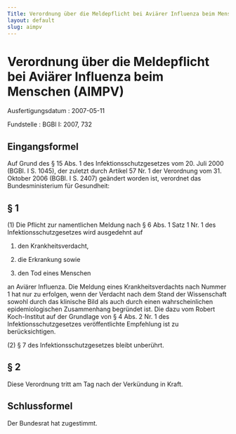 ```yaml
---
Title: Verordnung über die Meldepflicht bei Aviärer Influenza beim Menschen
layout: default
slug: aimpv
---
```


# Verordnung über die Meldepflicht bei Aviärer Influenza beim Menschen (AIMPV)

Ausfertigungsdatum
:   2007-05-11

Fundstelle
:   BGBl I: 2007, 732



## Eingangsformel

Auf Grund des § 15 Abs. 1 des Infektionsschutzgesetzes vom 20. Juli
2000 (BGBl. I S. 1045), der zuletzt durch Artikel 57 Nr. 1 der
Verordnung vom 31. Oktober 2006 (BGBl. I S. 2407) geändert worden ist,
verordnet das Bundesministerium für Gesundheit:


## § 1

(1) Die Pflicht zur namentlichen Meldung nach § 6 Abs. 1 Satz 1 Nr. 1
des Infektionsschutzgesetzes wird ausgedehnt auf

1.  den Krankheitsverdacht,


2.  die Erkrankung sowie


3.  den Tod eines Menschen



an Aviärer Influenza. Die Meldung eines Krankheitsverdachts nach
Nummer 1 hat nur zu erfolgen, wenn der Verdacht nach dem Stand der
Wissenschaft sowohl durch das klinische Bild als auch durch einen
wahrscheinlichen epidemiologischen Zusammenhang begründet ist. Die
dazu vom Robert Koch-Institut auf der Grundlage von § 4 Abs. 2 Nr. 1
des Infektionsschutzgesetzes veröffentlichte Empfehlung ist zu
berücksichtigen.

(2) § 7 des Infektionsschutzgesetzes bleibt unberührt.


## § 2

Diese Verordnung tritt am Tag nach der Verkündung in Kraft.


## Schlussformel

Der Bundesrat hat zugestimmt.

